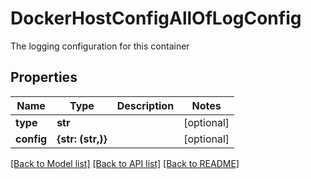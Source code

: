 # DockerHostConfigAllOfLogConfig

The logging configuration for this container

## Properties
Name | Type | Description | Notes
------------ | ------------- | ------------- | -------------
**type** | **str** |  | [optional] 
**config** | **{str: (str,)}** |  | [optional] 

[[Back to Model list]](../README.md#documentation-for-models) [[Back to API list]](../README.md#documentation-for-api-endpoints) [[Back to README]](../README.md)


